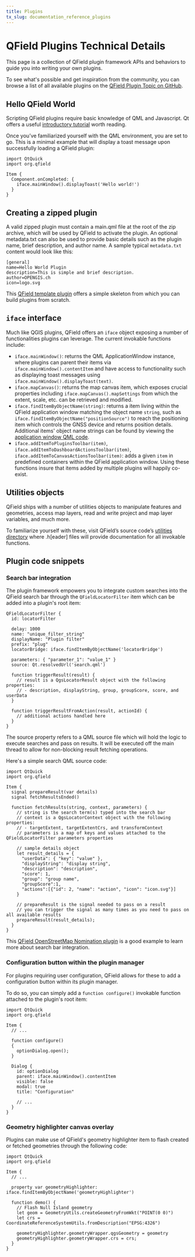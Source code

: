 ```yaml
---
title: Plugins
tx_slug: documentation_reference_plugins
---
```


# QField Plugins Technical Details

This page is a collection of QField plugin framework APIs and behaviors to guide you into writing your own plugins.

To see what's possible and get inspiration from the community, you can browse a list of all available plugins on the [QField Plugin Topic on GitHub](https://github.com/topics/qfield-plugin).

## Hello QField World

Scripting QField plugins require basic knowledge of QML and Javascript.
Qt offers a useful [introductory tutorial](https://doc.qt.io/qt-6/qml-tutorial.html) worth reading.

Once you’ve familiarized yourself with the QML environment, you are set to go.
This is a minimal example that will display a toast message upon successfully loading a QField plugin:

```
import QtQuick
import org.qfield

Item {
  Component.onCompleted: {
    iface.mainWindow().displayToast('Hello world!')
  }
}
```

## Creating a zipped plugin

A valid zipped plugin must contain a main.qml file at the root of the zip archive, which will be used by QField to activate the plugin.
An optional metadata.txt can also be used to provide basic details such as the plugin name, brief description, and author name.
A sample typical `metadata.txt` content would look like this:

```
[general]
name=Hello World Plugin
description=This is simple and brief description.
author=OPENGIS.ch
icon=logo.svg
```

This [QField template plugin](https://github.com/opengisch/qfield-template-plugin) offers a simple skeleton from which you can build plugins from scratch.

## `iface` interface

Much like QGIS plugins, QField offers an `iface` object exposing a number of functionalities plugins can leverage.
The current invokable functions include:

- `iface.mainWindow()`: returns the QML ApplicationWindow instance, where plugins can parent their items via `iface.mainWindow().contentItem` and have access to functionality such as displaying toast messages using `iface.mainWindow().displayToast(text)`.
- `iface.mapCanvas()`: returns the map canvas item, which exposes crucial properties including `iface.mapCanvas().mapSettings` from which the extent, scale, etc. can be retrieved and modified.
- `iface.findItemByObjectName(string)`: returns a item living within the QField application window matching the object name `string`, such as `iface.findItemByObjectName("positionSource")` to reach the positioning item which controls the GNSS device and returns position details.
Additional items' object name strings can be found by viewing the [application window QML code](https://github.com/opengisch/QField/blob/master/src/qml/qgismobileapp.qml).
- `iface.addItemToPluginsToolbar(item)`, `iface.addItemToDashboardActionsToolbar(item)`, `iface.addItemToCanvasActionsToolbar(item)`: adds a given `item` in predefined containers within the QField application window.
Using these functions insure that items added by multiple plugins will happily co-exist.

## Utilities objects

QField ships with a number of utilities objects to manipulate features and geometries, access map layers, read and write project and map layer variables, and much more.

To familiarize yourself with these, visit QField’s source code’s [utilities directory](https://github.com/opengisch/QField/tree/master/src/core/utils) where .h\[eader\] files will provide documentation for all invokable functions.

## Plugin code snippets

### Search bar integration

The plugin framework empowers you to integrate custom searches into the QField search bar through the `QFieldLocatorFilter` item which can be added into a plugin's root item:

```
QFieldLocatorFilter {
  id: locatorFilter

  delay: 1000
  name: "unique_filter_string"
  displayName: "Plugin filter"
  prefix: "plug"
  locatorBridge: iface.findItemByObjectName('locatorBridge')

  parameters: { "parameter_1": "value_1" }
  source: Qt.resolvedUrl('search.qml')

  function triggerResult(result) {
    // result is a QgsLocatorResult object with the following properties:
    // - description, displayString, group, groupScore, score, and userData
  }

  function triggerResultFromAction(result, actionId) {
    // additional actions handled here
  }
}
```

The source property refers to a QML source file which will hold the logic to execute searches and pass on results.
It will be executed off the main thread to allow for non-blocking result fetching operations.

Here's a simple search QML source code:

```
import QtQuick
import org.qfield

Item {
  signal prepareResult(var details)
  signal fetchResultsEnded()

  function fetchResults(string, context, parameters) {
    // string is the search term(s) typed into the search bar
    // context is a QgsLocatorContext object with the following properties:
    // - targetExtent, targetExtentCrs, and transformContext
    // parameters is a map of keys and values attached to the QFieldLocatorFilter parameters properties

    // sample details object
    let result_details = {
      "userData": { "key": "value" },
      "displayString": "display string",
      "description": "description",
      "score": 1,
      "group": "group name",
      "groupScore":1,
      "actions":[{"id": 2, "name": "action", "icon": "icon.svg"}]
    }

    // prepareResult is the signal needed to pass on a result
    // you can trigger the signal as many times as you need to pass on all available results
    prepareResult(result_details);
  }
}
```

This [QField OpenStreetMap Nomination plugin](https://github.com/opengisch/qfield-nominatim-locator) is a good example to learn more about search bar integration.

### Configuration button within the plugin manager

For plugins requiring user configuration, QField allows for these to add a configuration button within its plugin manager.

To do so, you can simply add a `function configure()` invokable function attached to the plugin's root item:

```
import QtQuick
import org.qfield

Item {
  // ...

  function configure()
  {
    optionDialog.open();
  }

  Dialog {
    id: optionDialog
    parent: iface.mainWindow().contentItem
    visible: false
    modal: true
    title: "Configuration"

    // ...
  }
}
```

### Geometry highlighter canvas overlay

Plugins can make use of QField's geometry highlighter item to flash created or fetched geometries through the following code:

```
import QtQuick
import org.qfield

Item {
  // ...

  property var geometryHighlighter: iface.findItemByObjectName('geometryHighlighter')

  function demo() {
    // Flash Null Island geometry
    let geom = GeometryUtils.createGeometryFromWkt("POINT(0 0)")
    let crs = CoordinateReferenceSystemUtils.fromDescription("EPSG:4326")

    geometryHighlighter.geometryWrapper.qgsGeometry = geometry
    geometryHighlighter.geometryWrapper.crs = crs;
  }
}
```
